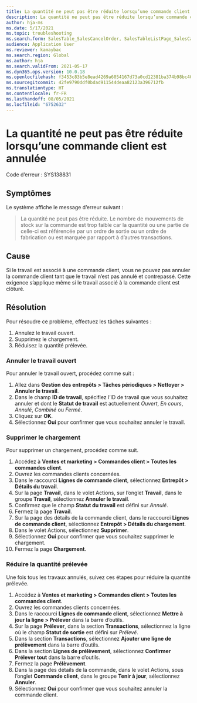 ```yaml
---
title: La quantité ne peut pas être réduite lorsqu’une commande client est annulée
description: La quantité ne peut pas être réduite lorsqu’une commande client est annulée.
author: hja-ms
ms.date: 5/17/2021
ms.topic: troubleshooting
ms.search.form: SalesTable_SalesCancelOrder, SalesTableListPage_SalesCancelOrder
audience: Application User
ms.reviewer: kamaybac
ms.search.region: Global
ms.author: hja
ms.search.validFrom: 2021-05-17
ms.dyn365.ops.version: 10.0.18
ms.openlocfilehash: f3453c83b5e8ead4269a6054167d73a0cd12381ba374b98bc407c01edaa68a1c
ms.sourcegitcommit: 42fe9790ddf0bdad911544deaa82123a396712fb
ms.translationtype: HT
ms.contentlocale: fr-FR
ms.lasthandoff: 08/05/2021
ms.locfileid: "6752632"
---
```

# <a name="the-quantity-cant-be-reduced-when-a-sales-order-is-canceled"></a>La quantité ne peut pas être réduite lorsqu’une commande client est annulée

Code d’erreur : SYS138831

## <a name="symptoms"></a>Symptômes

Le système affiche le message d’erreur suivant :

> La quantité ne peut pas être réduite. Le nombre de mouvements de stock sur la commande est trop faible car la quantité ou une partie de celle-ci est référencée par un ordre de sortie ou un ordre de fabrication ou est marquée par rapport à d’autres transactions.

## <a name="cause"></a>Cause

Si le travail est associé à une commande client, vous ne pouvez pas annuler la commande client tant que le travail n’est pas annulé et contrepassé. Cette exigence s’applique même si le travail associé à la commande client est clôturé.

## <a name="resolution"></a>Résolution

Pour résoudre ce problème, effectuez les tâches suivantes :

1. Annulez le travail ouvert.
1. Supprimez le chargement.
1. Réduisez la quantité prélevée.

### <a name="cancel-open-work"></a>Annuler le travail ouvert

Pour annuler le travail ouvert, procédez comme suit :

1. Allez dans **Gestion des entrepôts \> Tâches périodiques \> Nettoyer \> Annuler le travail**.
1. Dans le champ **ID de travail**, spécifiez l’ID de travail que vous souhaitez annuler et dont le **Statut de travail** est actuellement *Ouvert*, *En cours*, *Annulé*, *Combiné* ou *Fermé*.
1. Cliquez sur **OK**.
1. Sélectionnez **Oui** pour confirmer que vous souhaitez annuler le travail.

### <a name="delete-the-load"></a>Supprimer le chargement

Pour supprimer un chargement, procédez comme suit.

1. Accédez à **Ventes et marketing \> Commandes client \> Toutes les commandes client**.
1. Ouvrez les commandes clients concernées.
1. Dans le raccourci **Lignes de commande client**, sélectionnez **Entrepôt \> Détails du travail**.
1. Sur la page **Travail**, dans le volet Actions, sur l’onglet **Travail**, dans le groupe **Travail**, sélectionnez **Annuler le travail**.
1. Confirmez que le champ **Statut du travail** est défini sur *Annulé*.
1. Fermez la page **Travail**.
1. Sur la page des détails de la commande client, dans le raccourci **Lignes de commande client**, sélectionnez **Entrepôt \> Détails du chargement**.
1. Dans le volet Actions, sélectionnez **Supprimer**.
1. Sélectionnez **Oui** pour confirmer que vous souhaitez supprimer le chargement.
1. Fermez la page **Chargement**.

### <a name="reduce-the-picked-quantity"></a>Réduire la quantité prélevée

Une fois tous les travaux annulés, suivez ces étapes pour réduire la quantité prélevée.

1. Accédez à **Ventes et marketing \> Commandes client \> Toutes les commandes client**.
1. Ouvrez les commandes clients concernées.
1. Dans le raccourci **Lignes de commande client**, sélectionnez **Mettre à jour la ligne \> Prélever** dans la barre d’outils.
1. Sur la page **Prélever**, dans la section **Transactions**, sélectionnez la ligne où le champ **Statut de sortie** est défini sur *Prélevé*.
1. Dans la section **Transactions**, sélectionnez **Ajouter une ligne de prélèvement** dans la barre d’outils.
1. Dans la section **Lignes de prélèvement**, sélectionnez **Confirmer Prélever tout** dans la barre d’outils.
1. Fermez la page **Prélèvement**.
1. Dans la page des détails de la commande, dans le volet Actions, sous l’onglet **Commande client**, dans le groupe **Tenir à jour**, sélectionnez **Annuler**.
1. Sélectionnez **Oui** pour confirmer que vous souhaitez annuler la commande client.
